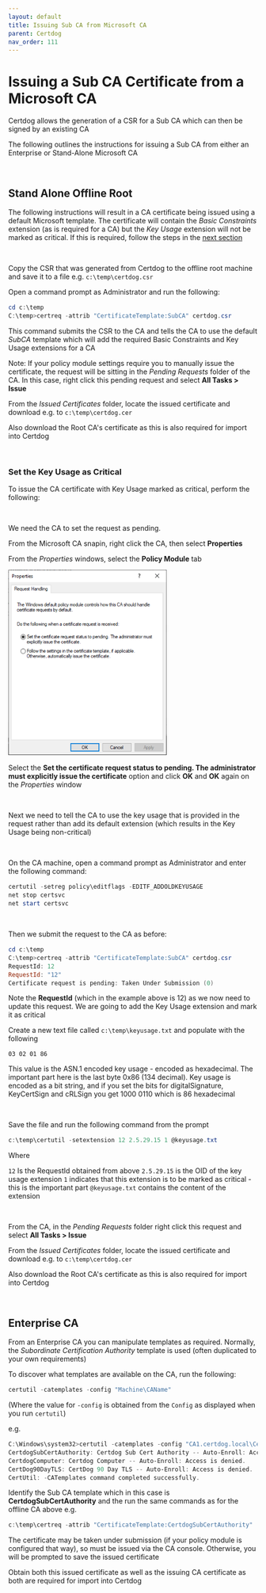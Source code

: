 ```yaml
---
layout: default
title: Issuing Sub CA from Microsoft CA
parent: Certdog
nav_order: 111
---
```


# Issuing a Sub CA Certificate from a Microsoft CA

Certdog allows the generation of a CSR for a Sub CA which can then be signed by an existing CA  

The following outlines the instructions for issuing a Sub CA from either an Enterprise or Stand-Alone Microsoft CA

<br>

## Stand Alone Offline Root

The following instructions will result in a CA certificate being issued using a default Microsoft template. The certificate will contain the *Basic Constraints* extension (as is required for a CA) but the *Key Usage* extension will not be marked as critical. If this is required, follow the steps in the [next section](#setthekeyusageascritical)

<br>

Copy the CSR that was generated from Certdog to the offline root machine and save it to a file e.g. ``c:\temp\certdog.csr``  

Open a command prompt as Administrator and run the following:  

```powershell
cd c:\temp
C:\temp>certreq -attrib "CertificateTemplate:SubCA" certdog.csr
```

This command submits the CSR to the CA and tells the CA to use the default *SubCA* template which will add the required Basic Constraints and Key Usage extensions for a CA  

Note: If your policy module settings require you to manually issue the certificate, the request will be sitting in the *Pending Requests* folder of the CA. In this case, right click this pending request and select **All Tasks > Issue**  

From the *Issued Certificates* folder, locate the issued certificate and download e.g. to ``c:\temp\certdog.cer``  

Also download the Root CA's certificate as this is also required for import into Certdog  

<br>

### Set the Key Usage as Critical

To issue the CA certificate with Key Usage marked as critical, perform the following:

<br>

We need the CA to set the request as pending. 

From the Microsoft CA snapin, right click the CA, then select **Properties**  

From the *Properties* windows, select the **Policy Module** tab

<img src=".\images\msca_policy.png" alt="image-20211001080648311" style="zoom:80%;" />

Select the **Set the certificate request status to pending. The administrator must explicitly issue the certificate** option and click **OK** and **OK** again on the *Properties* window

<br>

Next we need to tell the CA to use the key usage that is provided in the request rather than add its default extension (which results in the Key Usage being non-critical)

<br>

On the CA machine, open a command prompt as Administrator and enter the following command:  

   ```powershell
   certutil -setreg policy\editflags -EDITF_ADDOLDKEYUSAGE
   net stop certsvc
   net start certsvc
   ```

<br>

Then we submit the request to the CA as before:

   ```powershell
   cd c:\temp
   C:\temp>certreq -attrib "CertificateTemplate:SubCA" certdog.csr
   RequestId: 12
   RequestId: "12"
   Certificate request is pending: Taken Under Submission (0)
   ```

Note the **RequestId** (which in the example above is 12) as we now need to update this request. We are going to add the Key Usage extension and mark it as critical 

Create a new text file called ``c:\temp\keyusage.txt`` and populate with the following  

   ```
   03 02 01 86
   ```

This value is the ASN.1 encoded key usage - encoded as hexadecimal. The important part here is the last byte 0x86 (134 decimal). Key usage is encoded as a bit string, and if you set the bits for digitalSignature, KeyCertSign and cRLSign you get 1000 0110 which is 86 hexadecimal

<br>

Save the file and run the following command from the prompt  

   ```powershell
   c:\temp\certutil -setextension 12 2.5.29.15 1 @keyusage.txt
   ```

Where 

   ``12`` Is the RequestId obtained from above
   ``2.5.29.15`` is the OID of the key usage extension
   `1` indicates that this extension is to be marked as critical - this is the important part
   ``@keyusage.txt`` contains the content of the extension

<br>

From the CA, in the *Pending Requests* folder right click this request and select **All Tasks > Issue**  

From the *Issued Certificates* folder, locate the issued certificate and download e.g. to ``c:\temp\certdog.cer``  

Also download the Root CA's certificate as this is also required for import into Certdog  

<br>

## Enterprise CA 

From an Enterprise CA you can manipulate templates as required. Normally, the *Subordinate Certification Authority* template is used (often duplicated to your own requirements)

To discover what templates are available on the CA, run the following:

```powershell
certutil -catemplates -config "Machine\CAName"
```

(Where the value for ``-config`` is obtained from the ``Config`` as displayed when you run ``certutil``)



e.g.

```powershell
C:\Windows\system32>certutil -catemplates -config "CA1.certdog.local\Certdog"
CertdogSubCertAuthority: Certdog Sub Cert Authority -- Auto-Enroll: Access is denied.
CertdogComputer: Certdog Computer -- Auto-Enroll: Access is denied.
CertDog90DayTLS: CertDog 90 Day TLS -- Auto-Enroll: Access is denied.
CertUtil: -CATemplates command completed successfully.
```

Identify the Sub CA template which in this case is **CertdogSubCertAuthority** and the run the same commands as for the offline CA above e.g.

```powershell
c:\temp\certreq -attrib "CertificateTemplate:CertdogSubCertAuthority" .\certdog.csr
```

The certificate may be taken under submission (if your policy module is configured that way), so must be issued via the CA console. Otherwise, you will be prompted to save the issued certificate  

Obtain both this issued certificate as well as the issuing CA certificate as both are required for import into Certdog

